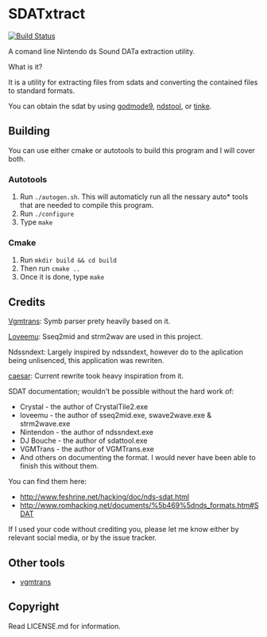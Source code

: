 # SDATxtract
[![Build Status](https://travis-ci.com/Oreo639/sdatxtract.svg?branch=master)](https://travis-ci.com/Oreo639/sdatxtract)

A comand line Nintendo ds Sound DATa extraction utility.

What is it?

It is a utility for extracting files from sdats and converting the contained files to standard formats.

You can obtain the sdat by using [godmode9](https://github.com/d0k3/GodMode9), [ndstool](https://github.com/devkitPro/ndstool), or [tinke](https://github.com/pleonex/tinke).

## Building
You can use either cmake or autotools to build this program and I will cover both.
### Autotools
1. Run `./autogen.sh`. This will automaticly run all the nessary auto* tools that are needed to compile this program.
2. Run `./configure`
3. Type `make`
### Cmake
1. Run `mkdir build && cd build`
2. Then run `cmake ..`
3. Once it is done, type `make`

## Credits
[Vgmtrans](https://github.com/vgmtrans/vgmtrans): Symb parser prety heavily based on it.

[Loveemu](https://github.com/loveemu): Sseq2mid and strm2wav are used in this project.

Ndssndext: Largely inspired by ndssndext, however do to the aplication being unlisenced, this application was rewriten.

[caesar](https://github.com/kr3nshaw/caesar): Current rewrite took heavy inspiration from it.

SDAT documentation; wouldn't be possible without the hard work of:
+ Crystal - the author of CrystalTile2.exe 
+ loveemu - the author of sseq2mid.exe, swave2wave.exe & strm2wave.exe
+ Nintendon - the author of ndssndext.exe
+ DJ Bouche - the author of sdattool.exe
+ VGMTrans - the author of VGMTrans.exe
+ And others on documenting the format. I would never have been able to finish this without them.

You can find them here:
+ http://www.feshrine.net/hacking/doc/nds-sdat.html
+ http://www.romhacking.net/documents/%5b469%5dnds_formats.htm#SDAT

If I used your code without crediting you, please let me know either by relevant social media, or by the issue tracker.

## Other tools
+ [vgmtrans](https://github.com/vgmtrans/vgmtrans)

## Copyright
Read LICENSE.md for information.
